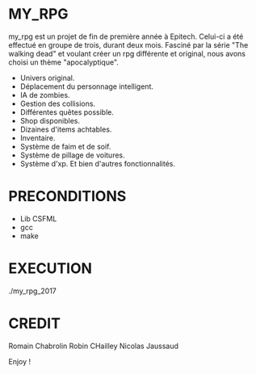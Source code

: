 # MY_RPG
my_rpg est un projet de fin de première année à Epitech. Celui-ci a été effectué en groupe de trois, durant deux mois.
Fasciné par la série "The walking dead" et voulant créer un rpg différente et original, nous avons choisi un thème "apocalyptique".

- Univers original.
- Déplacement du personnage intelligent.
- IA de zombies.
- Gestion des collisions.
- Différentes quêtes possible.
- Shop disponibles.
- Dizaines d'items achtables.
- Inventaire.
- Système de faim et de soif.
- Système de pillage de voitures.
- Système d'xp.
Et bien d'autres fonctionnalités.


# PRECONDITIONS
- Lib CSFML
- gcc
- make

# EXECUTION
./my_rpg_2017

# CREDIT
Romain Chabrolin
Robin CHailley
Nicolas Jaussaud

Enjoy !
